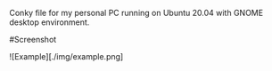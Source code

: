 Conky file for my personal PC running on Ubuntu 20.04 with GNOME desktop environment.

#Screenshot

![Example][./img/example.png]
